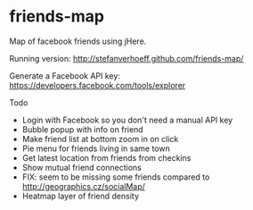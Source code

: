 friends-map
===========

Map of facebook friends using jHere.

Running version:
http://stefanverhoeff.github.com/friends-map/

Generate a Facebook API key:
https://developers.facebook.com/tools/explorer

Todo
- Login with Facebook so you don't need a manual API key
- Bubble popup with info on friend
- Make friend list at bottom zoom in on click
- Pie menu for friends living in same town
- Get latest location from friends from checkins
- Show mutual friend connections
- FIX: seem to be missing some friends compared to http://geographics.cz/socialMap/
- Heatmap layer of friend density